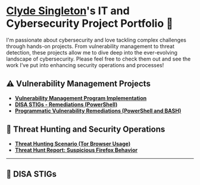 # <a href="https://github.com/csingl202/">Clyde Singleton</a>'s IT and Cybersecurity Project Portfolio 🔐

I'm passionate about cybersecurity and love tackling complex challenges through hands-on projects. From vulnerability management to threat detection, these projects allow me to dive deep into the ever-evolving landscape of cybersecurity. Please feel free to check them out and see the work I’ve put into enhancing security operations and processes!


## ⚠️ Vulnerability Management Projects

- **[Vulnerability Management Program Implementation](https://github.com/csingl202/vulnerability_management_program)**
- **[DISA STIGs - Remediations (PowerShell) ](https://github.com/csingl202/csingl202/tree/main/STIGS)**
- **[Programmatic Vulnerability Remediations (PowerShell and BASH)](https://github.com/csingl202/programmatic-vulnerability-remediations)**

## 🚨 Threat Hunting and Security Operations

- **[Threat Hunting Scenario (Tor Browser Usage)](https://github.com/csingl202/threat-hunting-scenario-tor)**
- **[Threat Hunt Report: Suspicious Firefox Behavior](https://github.com/csingl202/threat-hunting-scenario-firefox)**

<hr/>

## 🤳 DISA STIGs

 

<!--
<img width="35" alt="image" src="https://github.com/user-attachments/assets/2f41c7cd-5ea8-4475-b451-a37161b6c3fb"> 
<img width="35" alt="image" src="https://github.com/user-attachments/assets/77649969-9910-4994-8b96-74a116cfb2a8">
-->
